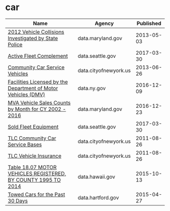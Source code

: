 # car

Name | Agency | Published
---- | ---- | ---------
[2012 Vehicle Collisions Investigated by State Police](../socrata/pdvh-tf2u.md) | data.maryland.gov | 2013-05-03
[Active Fleet Complement](../socrata/enxu-fgzb.md) | data.seattle.gov | 2017-03-30
[Community Car Service Vehicles](../socrata/scwj-eyn6.md) | data.cityofnewyork.us | 2013-06-26
[Facilities Licensed by the Department of Motor Vehicles (DMV)](../socrata/nhjr-rpi2.md) | data.ny.gov | 2016-12-09
[MVA Vehicle Sales Counts by Month for CY 2002 - 2016](../socrata/un65-7ipd.md) | data.maryland.gov | 2016-12-23
[Sold Fleet Equipment](../socrata/y6ef-jf2w.md) | data.seattle.gov | 2017-03-30
[TLC Community Car Service Bases](../socrata/nadh-kjkc.md) | data.cityofnewyork.us | 2011-08-26
[TLC Vehicle Insurance](../socrata/cw8b-zbc3.md) | data.cityofnewyork.us | 2011-08-26
[Table 18.07 MOTOR VEHICLES REGISTERED, BY COUNTY 1995 TO 2014](../socrata/jbez-8d6q.md) | data.hawaii.gov | 2015-10-13
[Towed Cars for the Past 30 Days](../socrata/hefc-wgp8.md) | data.hartford.gov | 2015-04-27

